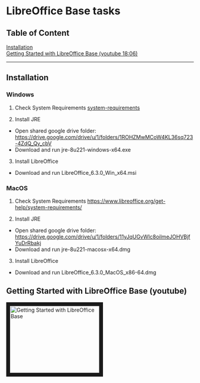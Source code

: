 # LibreOffice Base tasks

## Table of Content

[Installation](#installation)  
[Getting Started with LibreOffice Base
(youtube 18:06)](#getting-started-with-libreoffice-base-youtube)  
___

## Installation

### Windows

1. Check System Requirements <a href="https://www.libreoffice.org/get-help/system-requirements/" target="_blank">system-requirements</a>

2. Install JRE
- Open shared google drive folder: <a href="https://drive.google.com/drive/u/1/folders/1ROHZMwMCoW4KL36sq723-4ZdQ_Qy_cbV" target="_blank">https://drive.google.com/drive/u/1/folders/1ROHZMwMCoW4KL36sq723-4ZdQ_Qy_cbV</a>
- Download and run jre-8u221-windows-x64.exe

3. Install LibreOffice
- Download and run LibreOffice_6.3.0_Win_x64.msi

### MacOS

1. Check System Requirements <a href="https://www.libreoffice.org/get-help/system-requirements/" target="_blank">https://www.libreoffice.org/get-help/system-requirements/</a>

2. Install JRE
- Open shared google drive folder: <a href="https://drive.google.com/drive/u/1/folders/11yJqUGvWIc8oilmeJOHVBjfYuDrRbakj" target="_blank">https://drive.google.com/drive/u/1/folders/11yJqUGvWIc8oilmeJOHVBjfYuDrRbakj</a>
- Download and run jre-8u221-macosx-x64.dmg

3. Install LibreOffice
- Download and run LibreOffice_6.3.0_MacOS_x86-64.dmg


## Getting Started with LibreOffice Base (youtube)

<a href="http://www.youtube.com/watch?feature=player_embedded&v=XsEGn5YSUws
" target="_blank"><img src="http://img.youtube.com/vi/XsEGn5YSUws/0.jpg"
alt="Getting Started with LibreOffice Base" width="240" height="180" border="10" /></a>
